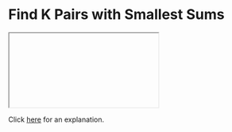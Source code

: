 # Find K Pairs with Smallest Sums 

<iframe></iframe>

Click [here](Explanation.md) for an explanation.

